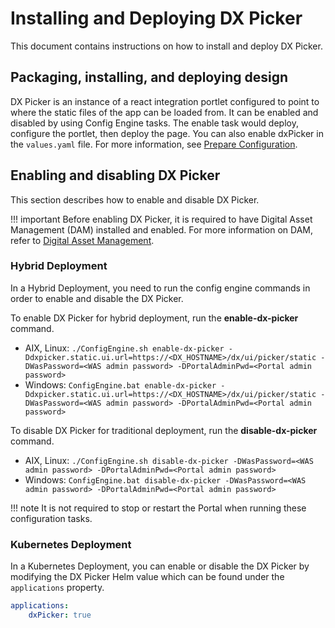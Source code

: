 # Installing and Deploying DX Picker

This document contains instructions on how to install and deploy DX Picker.

## Packaging, installing, and deploying design

DX Picker is an instance of a react integration portlet configured to point to where the static files of the app can be loaded from. It can be enabled and disabled by using Config Engine tasks. The enable task would deploy, configure the portlet, then deploy the page. You can also enable dxPicker in the `values.yaml` file. For more information, see [Prepare Configuration](../../../../deployment/install/container/helm_deployment/preparation/mandatory_tasks/prepare_configuration.md#the-default-hcl-dx-95-container-valuesyaml-file).

## Enabling and disabling DX Picker

This section describes how to enable and disable DX Picker.

!!! important
    Before enabling DX Picker, it is required to have Digital Asset Management (DAM) installed and enabled. For more information on DAM, refer to [Digital Asset Management](../../../digital_assets/index.md).

### Hybrid Deployment

In a Hybrid Deployment, you need to run the config engine commands in order to enable and disable the DX Picker.

To enable DX Picker for hybrid deployment, run the **enable-dx-picker** command. 

-   AIX, Linux: `./ConfigEngine.sh enable-dx-picker -Ddxpicker.static.ui.url=https://<DX_HOSTNAME>/dx/ui/picker/static -DWasPassword=<WAS admin password> -DPortalAdminPwd=<Portal admin password>`
-   Windows: `ConfigEngine.bat enable-dx-picker -Ddxpicker.static.ui.url=https://<DX_HOSTNAME>/dx/ui/picker/static -DWasPassword=<WAS admin password> -DPortalAdminPwd=<Portal admin password>`

To disable DX Picker for traditional deployment, run the **disable-dx-picker** command.

-   AIX, Linux: `./ConfigEngine.sh disable-dx-picker -DWasPassword=<WAS admin password> -DPortalAdminPwd=<Portal admin password>`
-   Windows: `ConfigEngine.bat disable-dx-picker -DWasPassword=<WAS admin password> -DPortalAdminPwd=<Portal admin password>`

!!! note
    It is not required to stop or restart the Portal when running these configuration tasks.

### Kubernetes Deployment

In a Kubernetes Deployment, you can enable or disable the DX Picker by modifying the DX Picker Helm value which can be found under the `applications` property.

```yaml
applications:
    dxPicker: true
```

